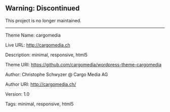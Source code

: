 ## Warning: Discontinued

This project is no longer maintained.

---
Theme Name: cargomedia

Live URL: http://cargomedia.ch

Description: minimal, responsive, html5

Theme URI: https://github.com/cargomedia/wordpress-theme-cargomedia

Author: Christophe Schwyzer @ Cargo Media AG

Author URI: http://cargomedia.ch/

Version: 1.0

Tags: minimal, responsive, html5
